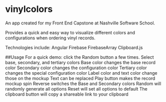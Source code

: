 # vinylcolors

An app created for my Front End Capstone at Nashville Software School.

Provides a quick and easy way to visualize different colors and configurations when ordering vinyl records.

Technologies include:
Angular
Firebase
FirebaseArray
Clipboard.js

##Usage
For a quick demo: click the Random button a few times.
Select base, secondary, and tertiary colors
Base color changes the base record color
Secondary color changes the configuration color
Tertiary color changes the special configuration color
Label color and text color change those on the mockup
Text can be replaced
Play button makes the record mockup spin
Reverse switches the Base and Secondary colors
Random will randomly generate all options
Reset will set all options to default
The clipboard button will copy a shareable link to your clipboard
